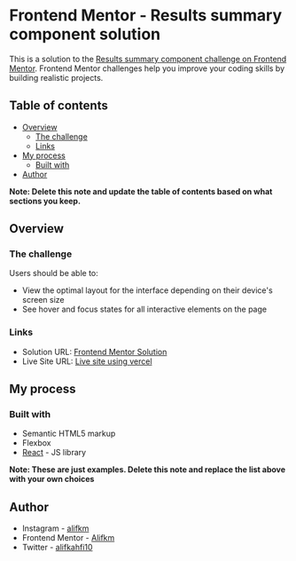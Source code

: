 # Frontend Mentor - Results summary component solution

This is a solution to the [Results summary component challenge on Frontend Mentor](https://www.frontendmentor.io/challenges/results-summary-component-CE_K6s0maV). Frontend Mentor challenges help you improve your coding skills by building realistic projects. 

## Table of contents

- [Overview](#overview)
  - [The challenge](#the-challenge)
  - [Links](#links)
- [My process](#my-process)
  - [Built with](#built-with)
- [Author](#author)

**Note: Delete this note and update the table of contents based on what sections you keep.**

## Overview

### The challenge

Users should be able to:

- View the optimal layout for the interface depending on their device's screen size
- See hover and focus states for all interactive elements on the page

### Links

- Solution URL: [Frontend Mentor Solution](https://www.frontendmentor.io/solutions/result-summary-component-with-react-js-cDj1tS7IYN)
- Live Site URL: [Live site using vercel](https://result-summary-component-sigma.vercel.app/)

## My process

### Built with

- Semantic HTML5 markup
- Flexbox
- [React](https://reactjs.org/) - JS library

**Note: These are just examples. Delete this note and replace the list above with your own choices**


## Author

- Instagram - [alifkm](https://www.instagram.com/alifkm/)
- Frontend Mentor - [Alifkm](https://www.frontendmentor.io/profile/Alifkm)
- Twitter - [alifkahfi10](https://twitter.com/AlifKahfi10?t=nxZrhm9DfsdiNFUcbeGSZA&s=06)